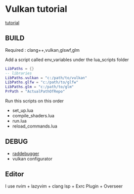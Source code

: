 # Vulkan tutorial

[tutorial](https://vulkan-tutorial.com/Uniform_buffers/Descriptor_pool_and_sets)



## BUILD 

Required : clang++,vulkan,glswf,glm 

Add a script called env_variables under the lua_scripts folder 

```lua 
LibPaths = {}
-- libraries
LibPaths.vulkan = "c:/path/to/vulkan"
LibPaths.glfw = "c:/path/to/glfw"
LibPaths.glm = "c:/path/to/glm"
PrPath = "ActualPathOfRepo"
```
Run this scripts on this order 
- set_up.lua  
- compile_shaders.lua 
- run.lua 
- reload_commands.lua 

## DEBUG
- [raddebugger](https://github.com/EpicGamesExt/raddebugger/tree/master)
- vulkan configurator

## Editor 
I use nvim + lazyvim + clang lsp  + Exrc Plugin + Overseer 
